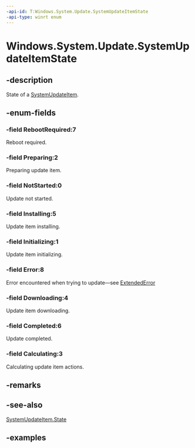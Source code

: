 ```yaml
---
-api-id: T:Windows.System.Update.SystemUpdateItemState
-api-type: winrt enum
---
```


<!-- Enumeration syntax.
public enum SystemUpdateItemState : int 
-->

# Windows.System.Update.SystemUpdateItemState

## -description
State of a [SystemUpdateItem](systemupdateitem.md).

## -enum-fields
### -field RebootRequired:7
Reboot required.

### -field Preparing:2
Preparing update item.

### -field NotStarted:0
Update not started.

### -field Installing:5
Update item installing.

### -field Initializing:1
Update item initializing.

### -field Error:8
Error encountered when trying to update&mdash;see [ExtendedError](systemupdateitem_extendederror.md)

### -field Downloading:4
Update item downloading.

### -field Completed:6
Update completed.

### -field Calculating:3
Calculating update item actions.

## -remarks

## -see-also
[SystemUpdateItem.State](systemupdateitem_state.md)

## -examples

